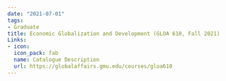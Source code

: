 ```yaml
---
date: "2021-07-01"
tags:
- Graduate
title: Economic Globalization and Development (GLOA 610, Fall 2021)
Links:
- icon: 
  icon_pack: fab
  name: Catalogue Description
  url: https://globalaffairs.gmu.edu/courses/gloa610
---
```

